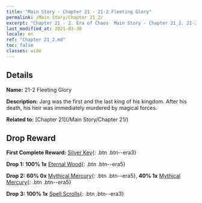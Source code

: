 ```yaml
---
title: "Main Story - Chapter 21 - 21-2 Fleeting Glory"
permalink: /Main Story/Chapter 21_2/
excerpt: "Chapter 21 - 2. Era of Chaos  Main Story - Chapter 21_2. 21-2 Fleeting Glory"
last_modified_at: 2021-03-30
locale: en
ref: "Chapter 21_2.md"
toc: false
classes: wide
---
```


## Details

 **Name:** 21-2 Fleeting Glory

 **Description:** Jarg was the first and the last king of his kingdom. After his death, his heir was immediately murdered by magical forces.

 **Related to:** [Chapter 21](/Main Story/Chapter 21/)

## Drop Reward

 **First Complete Reward:** [Silver Key](/Items/con_693/){: .btn .btn--era3}

 **Drop 1:** **100% 1x** [Eternal Wood](/Items/mat_69/){: .btn .btn--era5}

 **Drop 2:** **60% 0x** [Mythical Mercury](/Items/mat_63/){: .btn .btn--era5}, **40% 1x** [Mythical Mercury](/Items/mat_63/){: .btn .btn--era5}

 **Drop 3:** **100% 1x** [Spell Scrolls](/Items/con_694/){: .btn .btn--era3}

